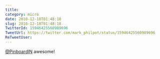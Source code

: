 ```yaml
---
title: 
category: micro
date: 2010-12-18T01:48:18
slug: 2010-12-18T01:48:18
TwitterId: 15946425560989696
TweetUrl: https://twitter.com/mark_philpot/status/15946425560989696
ReTweetUser: 
---
```


[@PinboardIN](https://twitter.com/PinboardIN) awesome!